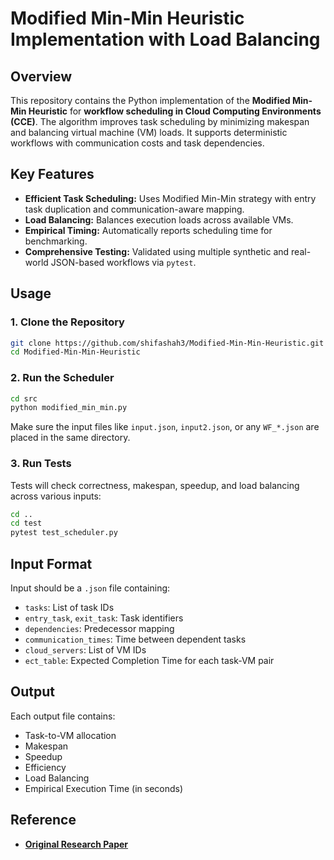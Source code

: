 # Modified Min-Min Heuristic Implementation with Load Balancing

## Overview
This repository contains the Python implementation of the **Modified Min-Min Heuristic** for **workflow scheduling in Cloud Computing Environments (CCE)**. The algorithm improves task scheduling by minimizing makespan and balancing virtual machine (VM) loads. It supports deterministic workflows with communication costs and task dependencies.

## Key Features
- **Efficient Task Scheduling:** Uses Modified Min-Min strategy with entry task duplication and communication-aware mapping.
- **Load Balancing:** Balances execution loads across available VMs.
- **Empirical Timing:** Automatically reports scheduling time for benchmarking.
- **Comprehensive Testing:** Validated using multiple synthetic and real-world JSON-based workflows via `pytest`.

## Usage

### 1. Clone the Repository
```bash
git clone https://github.com/shifashah3/Modified-Min-Min-Heuristic.git
cd Modified-Min-Min-Heuristic
```

### 2. Run the Scheduler
```bash
cd src
python modified_min_min.py
```
Make sure the input files like `input.json`, `input2.json`, or any `WF_*.json` are placed in the same directory.

### 3. Run Tests
Tests will check correctness, makespan, speedup, and load balancing across various inputs:
```bash
cd ..
cd test
pytest test_scheduler.py
```

## Input Format
Input should be a `.json` file containing:
- `tasks`: List of task IDs
- `entry_task`, `exit_task`: Task identifiers
- `dependencies`: Predecessor mapping
- `communication_times`: Time between dependent tasks
- `cloud_servers`: List of VM IDs
- `ect_table`: Expected Completion Time for each task-VM pair

## Output
Each output file contains:
- Task-to-VM allocation
- Makespan
- Speedup
- Efficiency
- Load Balancing
- Empirical Execution Time (in seconds)

## Reference
- **[Original Research Paper](https://link.springer.com/article/10.1007/s10586-024-04307-8)**
